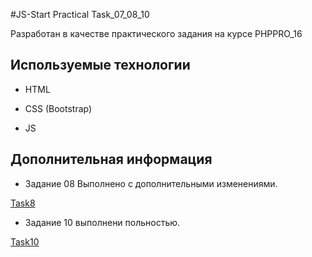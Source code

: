 #JS-Start Practical Task_07_08_10

Разработан в качестве практического задания на курсе PHPPRO_16

## Используемые технологии

* HTML

* CSS (Bootstrap)

* JS

## Дополнительная информация

* Задание 08 Выполнено с дополнительными изменениями.

[Task8](/08_if_else/index.html)

* Задание 10 выполнени польностью. 

[Task10](/10_function_object/index.html)
    
